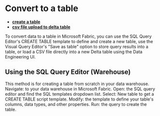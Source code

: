 # Convert to a table

- **[create a table](https://learn.microsoft.com/en-us/fabric/data-warehouse/create-table)**
- **[csv file upload to delta table](https://learn.microsoft.com/en-us/fabric/data-engineering/get-started-csv-upload#:~:text=Right%2Dclick%20or%20use%20the,with%20the%20suggested%20table%20name.)**

To convert data to a table in Microsoft Fabric, you can use the SQL Query Editor's CREATE TABLE template to define and create a new table, use the Visual Query Editor's "Save as table" option to store query results into a table, or load a CSV file directly into a new Delta table using the Data Engineering UI.

## Using the SQL Query Editor (Warehouse)

This method is for creating a table from scratch in your data warehouse.
Navigate: to your data warehouse in Microsoft Fabric.
Open: the SQL query editor and find the SQL templates dropdown list.
Select: New table to get a CREATE TABLE script template.
Modify: the template to define your table's columns, data types, and other properties.
Run: the query to create the table.
